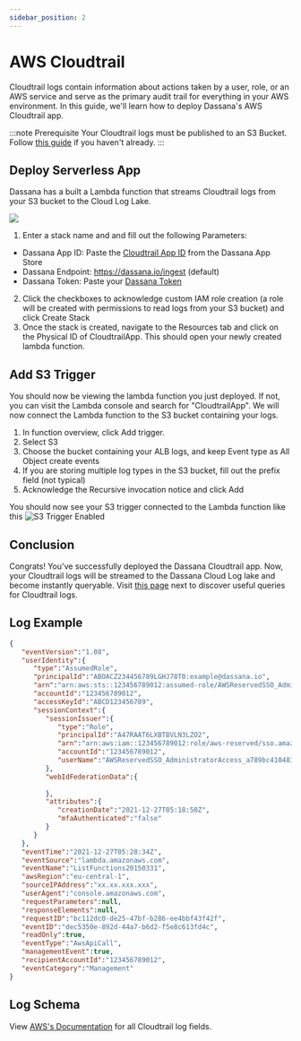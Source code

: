 ```yaml
---
sidebar_position: 2
---
```


# AWS Cloudtrail

Cloudtrail logs contain information about actions taken by a user, role, or an AWS service and serve as the primary audit trail for everything in your AWS environment. In this guide, we'll learn how to deploy Dassana's AWS Cloudtrail app.

:::note Prerequisite
Your Cloudtrail logs must be published to an S3 Bucket. Follow [this guide](https://docs.aws.amazon.com/awscloudtrail/latest/userguide/cloudtrail-create-a-trail-using-the-console-first-time.html) if you haven't already.
:::

## Deploy Serverless App
Dassana has a built a Lambda function that streams Cloudtrail logs from your S3 bucket to the Cloud Log Lake.

[![](https://cdn.rawgit.com/buildkite/cloudformation-launch-stack-button-svg/master/launch-stack.svg)](https://dassana-native-apps.s3.amazonaws.com/cloudtrail-s3/packaged-template.yaml)
1. Enter a stack name and and fill out the following Parameters:
  - Dassana App ID: Paste the [Cloudtrail App ID](https://console.dassana.dev/appStore/app/aws_cloudtrail) from the Dassana App Store
  - Dassana Endpoint: https://dassana.io/ingest (default)
  - Dassana Token: Paste your [Dassana Token](https://console.dassana.dev/appStore?page=tokens)
2. Click the checkboxes to acknowledge custom IAM role creation (a role will be created with permissions to read logs from your S3 bucket) and click Create Stack
3. Once the stack is created, navigate to the Resources tab and click on the Physical ID of CloudtrailApp. This should open your newly created lambda function.

## Add S3 Trigger

You should now be viewing the lambda function you just deployed. If not, you can visit the Lambda console and search for "CloudtrailApp". We will now connect the Lambda function to the S3 bucket containing your logs.

1. In function overview, click Add trigger.
2. Select S3
3. Choose the bucket containing your ALB logs, and keep Event type as All Object create events
4. If you are storing multiple log types in the S3 bucket, fill out the prefix field (not typical)
5. Acknowledge the Recursive invocation notice and click Add

You should now see your S3 trigger connected to the Lambda function like this
![S3 Trigger Enabled](/img/cloudtrail-s3/s3-trigger-enabled-cloudtrail.png)

## Conclusion
Congrats! You've successfully deployed the Dassana Cloudtrail app. Now, your Cloudtrail logs will be streamed to the Dassana Cloud Log lake and become instantly queryable. Visit [this page](https://docs.dassana.io) next to discover useful queries for Cloudtrail logs.

## Log Example
```json
{
   "eventVersion":"1.08",
   "userIdentity":{
      "type":"AssumedRole",
      "principalId":"ABOACZ234456789LGHJ78T0:example@dassana.io",
      "arn":"arn:aws:sts::123456789012:assumed-role/AWSReservedSSO_AdministratorAccess_a789bc4104839g01/example@dassana.io",
      "accountId":"123456789012",
      "accessKeyId":"ABCD123456789",
      "sessionContext":{
         "sessionIssuer":{
            "type":"Role",
            "principalId":"A47RAAT6LXBTBVLN3LZO2",
            "arn":"arn:aws:iam::123456789012:role/aws-reserved/sso.amazonaws.com/us-west-2/AWSReservedSSO_AdministratorAccess_a789bc4104839g01",
            "accountId":"123456789012",
            "userName":"AWSReservedSSO_AdministratorAccess_a789bc4104839g01"
         },
         "webIdFederationData":{
            
         },
         "attributes":{
            "creationDate":"2021-12-27T05:18:50Z",
            "mfaAuthenticated":"false"
         }
      }
   },
   "eventTime":"2021-12-27T05:28:34Z",
   "eventSource":"lambda.amazonaws.com",
   "eventName":"ListFunctions20150331",
   "awsRegion":"eu-central-1",
   "sourceIPAddress":"xx.xx.xxx.xxx",
   "userAgent":"console.amazonaws.com",
   "requestParameters":null,
   "responseElements":null,
   "requestID":"bc112dc0-de25-47bf-b286-ee4bbf43f42f",
   "eventID":"dec5350e-892d-44a7-b6d2-f5e8c613fd4c",
   "readOnly":true,
   "eventType":"AwsApiCall",
   "managementEvent":true,
   "recipientAccountId":"123456789012",
   "eventCategory":"Management"
}
```

## Log Schema 
View [AWS's Documentation](https://docs.aws.amazon.com/awscloudtrail/latest/userguide/cloudtrail-event-reference-record-contents.html) for all Cloudtrail log fields.
